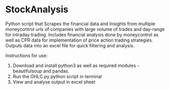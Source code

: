 # StockAnalysis
Python script that Scrapes the financial data and Insights from multiple moneycontrol urls of companies with large volume of trades and day-range for intraday trading. Includes financial analysis done by moneycontrol as well as CPR data for implementation of price action trading strategies.
Outputs data into an excel file for quick filtering and analysis.

Instructions for use:
1. Download and install python3 as well as required modules - beautifulsoup and pandas.
2. Run the OHLC.py python script in terminal
3. View and analyse output in excel sheet 

